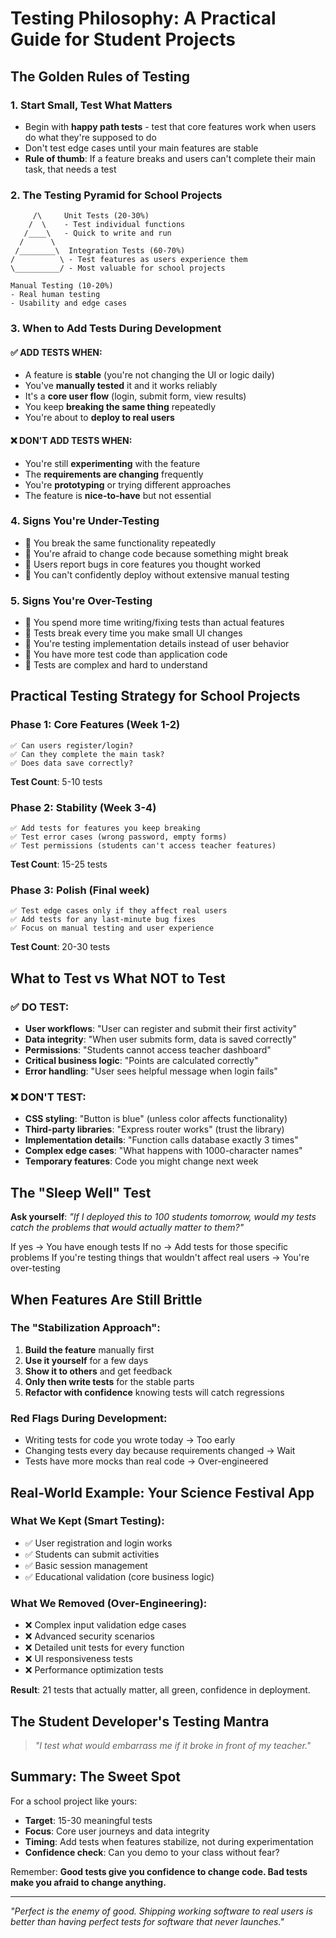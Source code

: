 # Testing Philosophy: A Practical Guide for Student Projects

## The Golden Rules of Testing

### 1. **Start Small, Test What Matters**
- Begin with **happy path tests** - test that core features work when users do what they're supposed to do
- Don't test edge cases until your main features are stable
- **Rule of thumb**: If a feature breaks and users can't complete their main task, that needs a test

### 2. **The Testing Pyramid for School Projects**

```
     /\     Unit Tests (20-30%)
    /  \    - Test individual functions
   /____\   - Quick to write and run
  /      \  
 /________\  Integration Tests (60-70%)
/          \ - Test features as users experience them
\__________/ - Most valuable for school projects

Manual Testing (10-20%)
- Real human testing
- Usability and edge cases
```

### 3. **When to Add Tests During Development**

#### ✅ **ADD TESTS WHEN:**
- A feature is **stable** (you're not changing the UI or logic daily)
- You've **manually tested** it and it works reliably
- It's a **core user flow** (login, submit form, view results)
- You keep **breaking the same thing** repeatedly
- You're about to **deploy to real users**

#### ❌ **DON'T ADD TESTS WHEN:**
- You're still **experimenting** with the feature
- The **requirements are changing** frequently
- You're **prototyping** or trying different approaches
- The feature is **nice-to-have** but not essential

### 4. **Signs You're Under-Testing**
- 🚨 You break the same functionality repeatedly
- 🚨 You're afraid to change code because something might break
- 🚨 Users report bugs in core features you thought worked
- 🚨 You can't confidently deploy without extensive manual testing

### 5. **Signs You're Over-Testing**
- 🚨 You spend more time writing/fixing tests than actual features
- 🚨 Tests break every time you make small UI changes
- 🚨 You're testing implementation details instead of user behavior
- 🚨 You have more test code than application code
- 🚨 Tests are complex and hard to understand

## Practical Testing Strategy for School Projects

### Phase 1: Core Features (Week 1-2)
```
✅ Can users register/login?
✅ Can they complete the main task?
✅ Does data save correctly?
```
**Test Count**: 5-10 tests

### Phase 2: Stability (Week 3-4)
```
✅ Add tests for features you keep breaking
✅ Test error cases (wrong password, empty forms)
✅ Test permissions (students can't access teacher features)
```
**Test Count**: 15-25 tests

### Phase 3: Polish (Final week)
```
✅ Test edge cases only if they affect real users
✅ Add tests for any last-minute bug fixes
✅ Focus on manual testing and user experience
```
**Test Count**: 20-30 tests

## What to Test vs What NOT to Test

### ✅ **DO TEST:**
- **User workflows**: "User can register and submit their first activity"
- **Data integrity**: "When user submits form, data is saved correctly"
- **Permissions**: "Students cannot access teacher dashboard"
- **Critical business logic**: "Points are calculated correctly"
- **Error handling**: "User sees helpful message when login fails"

### ❌ **DON'T TEST:**
- **CSS styling**: "Button is blue" (unless color affects functionality)
- **Third-party libraries**: "Express router works" (trust the library)
- **Implementation details**: "Function calls database exactly 3 times"
- **Complex edge cases**: "What happens with 1000-character names"
- **Temporary features**: Code you might change next week

## The "Sleep Well" Test

**Ask yourself**: *"If I deployed this to 100 students tomorrow, would my tests catch the problems that would actually matter to them?"*

If yes → You have enough tests
If no → Add tests for those specific problems
If you're testing things that wouldn't affect real users → You're over-testing

## When Features Are Still Brittle

### The "Stabilization Approach":
1. **Build the feature** manually first
2. **Use it yourself** for a few days
3. **Show it to others** and get feedback
4. **Only then write tests** for the stable parts
5. **Refactor with confidence** knowing tests will catch regressions

### Red Flags During Development:
- Writing tests for code you wrote today → Too early
- Changing tests every day because requirements changed → Wait
- Tests have more mocks than real code → Over-engineered

## Real-World Example: Your Science Festival App

### What We Kept (Smart Testing):
- ✅ User registration and login works
- ✅ Students can submit activities
- ✅ Basic session management
- ✅ Educational validation (core business logic)

### What We Removed (Over-Engineering):
- ❌ Complex input validation edge cases
- ❌ Advanced security scenarios
- ❌ Detailed unit tests for every function
- ❌ UI responsiveness tests
- ❌ Performance optimization tests

**Result**: 21 tests that actually matter, all green, confidence in deployment.

## The Student Developer's Testing Mantra

> *"I test what would embarrass me if it broke in front of my teacher."*

## Summary: The Sweet Spot

For a school project like yours:
- **Target**: 15-30 meaningful tests
- **Focus**: Core user journeys and data integrity
- **Timing**: Add tests when features stabilize, not during experimentation
- **Confidence check**: Can you demo to your class without fear?

Remember: **Good tests give you confidence to change code. Bad tests make you afraid to change anything.**

---

*"Perfect is the enemy of good. Shipping working software to real users is better than having perfect tests for software that never launches."*